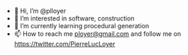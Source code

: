 - 👋 Hi, I’m @plloyer
- 👀 I’m interested in software, construction
- 🌱 I’m currently learning procedural generation
- 📫 How to reach me ployer@gmail.com and follow me on https://twitter.com/PierreLucLoyer

<!---
plloyer/plloyer is a ✨ special ✨ repository because its `README.md` (this file) appears on your GitHub profile.
You can click the Preview link to take a look at your changes.
--->
